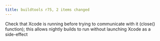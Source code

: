```yaml
---
title: buildtools r75, 2 items changed
---
```


Check that Xcode is running before trying to communicate with it (close() function); this allows nightly builds to run without launching Xcode as a side-effect

